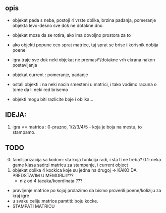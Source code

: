 ## opis

- objekat pada s neba, postoji 4 vrste oblika, brzina padanja, pomeranje objekta levo-desno sve dok ne dotakne dno.
- objekat moze da se rotira, ako ima dovoljno prostora za to
- ako objekti popune ceo sprat matrice, taj sprat se brise i korisnik dobija poene
- igra traje sve dok neki objekat ne premasi*/dotakne vrh ekrana nakon postavljanja 


- objekat current : pomeranje, padanje
- ostali objekti : na neki nacin smesteni u matrici, i tako vodimo racuna o tome da li neki red brisemo
- objekti mogu biti razlicite boje i oblika...


## IDEJA:

1. igra == matrica : 0-prazno, 1/2/3/4/5 - koja je boja na mestu, to stampamo.



## TODO

0. familijarizacija sa kodom: sta koja funkcija radi, i sta ti ne treba?
0.1: neka game klasa sadrzi matricu za stampanje, i current object
1. objekat oblika 4 kockica koje su jedna na drugoj => KAKO DA PREDSTAVIM U MEMORIJI???
    - niz od 4 tacaka/koordinata ???

- pravljenje matrice po kojoj prolazimo da bismo proverili poene/koliziju za kraj igre
- u svaku celiju matrice pamtiti: boju kocke.
- STAMPATI MATRICU


